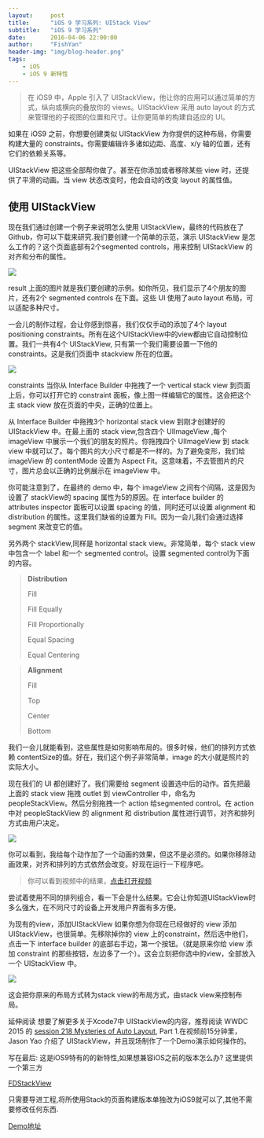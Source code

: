 ```yaml
---
layout:     post
title:      "iOS 9 学习系列: UIStack View"
subtitle:   "iOS 9 学习系列"
date:       2016-04-06 22:00:00
author:     "FishYan"
header-img: "img/blog-header.png"
tags:
    - iOS
    - iOS 9 新特性
---
```


> 在 iOS9 中，Apple 引入了 UIStackView，他让你的应用可以通过简单的方式，纵向或横向的叠放你的 views。UIStackView 采用 auto layout 的方式来管理他的子视图的位置和尺寸。让你更简单的构建自适应的 UI。

如果在 iOS9 之前，你想要创建类似 UIStackView 为你提供的这种布局，你需要构建大量的 constraints。你需要编辑许多诸如边距、高度、x/y 轴的位置，还有它们的依赖关系等。

UIStackView 把这些全部帮你做了。甚至在你添加或者移除某些 view 时，还提供了平滑的动画。当 view 状态改变时，他会自动的改变 layout 的属性值。

## 使用 UIStackView

现在我们通过创建一个例子来说明怎么使用 UIStackView，最终的代码放在了 Github，你可以下载来研究.我们要创建一个简单的示范，演示 UIStackView 是怎么工作的？这个页面底部有2个segmented controls，用来控制 UIStackView 的对齐和分布的属性。

![](http://upload-images.jianshu.io/upload_images/28255-72dbb18fec9aad08.png?imageMogr2/auto-orient/strip%7CimageView2/2/w/1240/q/100)


result
上面的图片就是我们要创建的示例。如你所见，我们显示了4个朋友的图片，还有2个 segmented controls 在下面。这些 UI 使用了auto layout 布局，可以适配多种尺寸。

一会儿的制作过程，会让你感到惊喜，我们仅仅手动的添加了4个 layout positioning constraints。所有在这个UIStackView中的view都由它自动控制位置。我们一共有4个 UIStackView, 只有第一个我们需要设置一下他的 constraints。这是我们页面中 stackview 所在的位置。


![](http://upload-images.jianshu.io/upload_images/28255-f1dcba9db7f7917c.png?imageMogr2/auto-orient/strip%7CimageView2/2/w/1240/q/100)



constraints
当你从 Interface Builder 中拖拽了一个 vertical stack view 到页面上后，你可以打开它的 constraint 面板，像上图一样编辑它的属性。这会把这个主 stack view 放在页面的中央，正确的位置上。

从 Interface Builder 中拖拽3个 horizontal stack view 到刚才创建好的 UIStackView 中。在最上面的 stack view,包含四个 UIImageView ,每个 imageView 中展示一个我们的朋友的照片。你拖拽四个 UIImageView 到 stack view 中就可以了。每个图片的大小尺寸都是不一样的。为了避免变形，我们给 imageView 的 contentMode 设置为 Aspect Fit。这意味着，不去管图片的尺寸，图片总会以正确的比例展示在 imageView 中。

你可能注意到了，在最终的 demo 中，每个 imageView 之间有个间隔，这是因为设置了 stackView的 spacing 属性为5的原因。在 interface builder 的 attributes inspector 面板可以设置 spacing 的值，同时还可以设置 alignment 和 distribution 的属性。这里我们缺省的设置为 Fill。因为一会儿我们会通过选择 segment 来改变它的值。

另外两个 stackView,同样是 horizontal stack view。非常简单，每个 stack view 中包含一个 label 和一个 segmented control。设置 segmented control为下面的内容。


>**Distribution**
>
>Fill
>
> Fill Equally
>
>Fill Proportionally
>
>Equal Spacing
>
>Equal Centering

>**Alignment**
>
>Fill
>
>Top
>
>Center
>
>Bottom

我们一会儿就能看到，这些属性是如何影响布局的。很多时候，他们的排列方式依赖 contentSize的值。好在，我们这个例子非常简单，image 的大小就是照片的实际大小。

现在我们的 UI 都创建好了。我们需要给 segment 设置选中后的动作。首先把最上面的 stack view 拖拽 outlet 到 viewController 中，命名为 peopleStackView。然后分别拖拽一个 action 给segmented control。在 action 中对 peopleStackView 的 alignment 和 distribution 属性进行调节，对齐和排列方式由用户决定。

![](http://upload-images.jianshu.io/upload_images/28255-bb02e939e9ad2e25.png?imageMogr2/auto-orient/strip%7CimageView2/2/w/1240/q/100)

你可以看到，我给每个动作加了一个动画的效果，但这不是必须的。如果你移除动画效果，对齐和排列的方式依然会改变。好现在运行一下程序吧。

>你可以看到视频中的结果，[点击打开视频](http://www.tudou.com/programs/view/kaUIlAQNu4g/)

尝试着使用不同的排列组合，看一下会是什么结果。它会让你知道UIStackView时多么强大，在不同尺寸的设备上开发用户界面有多方便。

为现有的view，添加UIStackView
如果你想为你现在已经做好的 view 添加 UIStackView，也很简单。先移除掉你的 view 上的constraint，然后选中他们，点击一下 interface builder 的底部右手边，第一个按钮。（就是原来你给 view 添加 constraint 的那些按钮，左边多了一个）。这会立刻把你选中的view，全部放入一个 UIStackView 中。

![](http://upload-images.jianshu.io/upload_images/28255-a5fe77b6835ea7c2.png?imageMogr2/auto-orient/strip%7CimageView2/2/w/1240/q/100)

这会把你原来的布局方式转为stack view的布局方式，由stack view来控制布局。

延伸阅读
想要了解更多关于Xcode7中 UIStackView的内容，推荐阅读 WWDC 2015 的 [session 218 Mysteries of Auto Layout](https://developer.apple.com/videos/wwdc/2015/?id=218), Part 1.在视频前15分钟里，Jason Yao 介绍了 UIStackView，并且现场制作了一个Demo演示如何操作的。



写在最后: 这是iOS9特有的的新特性,如果想兼容iOS之前的版本怎么办? 这里提供一个第三方

[FDStackView](https://github.com/forkingdog/FDStackView)

只需要导进工程,将所使用Stack的页面构建版本单独改为iOS9就可以了,其他不需要修改任何东西.

[Demo地址](https://github.com/fish-yan/UIStackView) 

